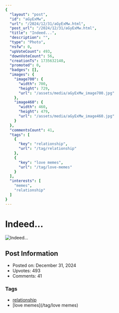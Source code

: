 ```yaml
---
{
  "layout": "post",
  "id": "aGyExMw",
  "url": "/2024/12/31/aGyExMw.html",
  "post_url": "/2024/12/31/aGyExMw.html",
  "title": "Indeed...",
  "description": "",
  "type": "Photo",
  "nsfw": 0,
  "upVoteCount": 493,
  "downVoteCount": 56,
  "creationTs": 1735632140,
  "promoted": 0,
  "badges": [],
  "images": {
    "image700": {
      "width": 700,
      "height": 729,
      "url": "/assets/media/aGyExMw_image700.jpg"
    },
    "image460": {
      "width": 460,
      "height": 479,
      "url": "/assets/media/aGyExMw_image460.jpg"
    }
  },
  "commentsCount": 41,
  "tags": [
    {
      "key": "relationship",
      "url": "/tag/relationship"
    },
    {
      "key": "love memes",
      "url": "/tag/love-memes"
    }
  ],
  "interests": [
    "memes",
    "relationship"
  ]
}
---
```


# Indeed...

![Indeed...](/assets/media/aGyExMw_image700.jpg)

## Post Information

- Posted on: December 31, 2024
- Upvotes: 493
- Comments: 41

### Tags

- [relationship](/tag/relationship)
- [love memes](/tag/love memes)
